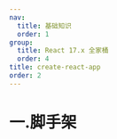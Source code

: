 ```yaml
---
nav:
  title: 基础知识
  order: 1
group:
  title: React 17.x 全家桶
  order: 4
title: create-react-app
order: 2
---
```


# 一.脚手架
